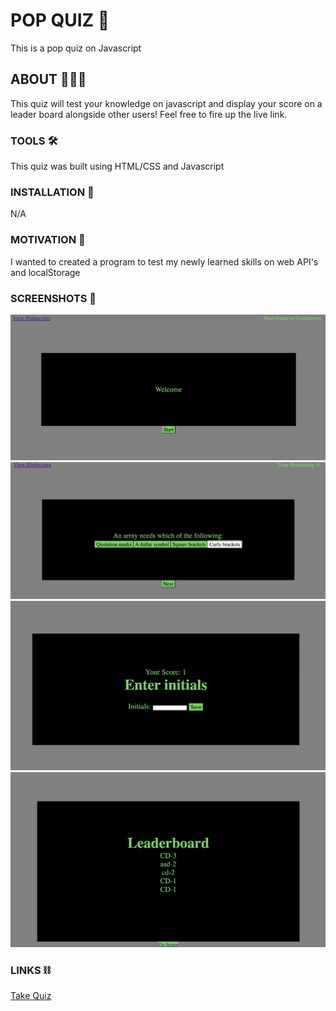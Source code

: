 # POP QUIZ 📝

This is a pop quiz on Javascript

## ABOUT 🙋🏾‍♂️

This quiz will test your knowledge on javascript and display your score on a leader board alongside other users! Feel free to fire up the live link.

### TOOLS 🛠

This quiz was built using HTML/CSS and Javascript

### INSTALLATION 📲

N/A

### MOTIVATION 🧨

I wanted to created a program to test my newly learned skills on web API's and localStorage

### SCREENSHOTS 📸

![Screenshot](./assets/images/Screen%20Shot%202022-11-18%20at%2011.44.43%20AM.png)
![Screenshot](./assets/images/Screen%20Shot%202022-11-18%20at%2011.44.53%20AM.png)
![Screenshot](./assets/images/Screen%20Shot%202022-11-18%20at%2011.45.06%20AM.png)
![Screenshot](./assets/images/Screen%20Shot%202022-11-18%20at%2011.45.16%20AM.png)

### LINKS ⛓
[Take Quiz](https://main--meek-horse-473e5f.netlify.app/)
